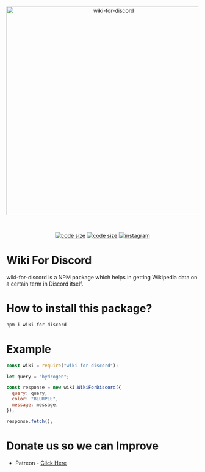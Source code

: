 <div align="center">
  <br />
  <p>
    <a href="https://www.npmjs.com/package/wiki-for-discord"><img src="https://i.imgur.com/kI8Ga6d.png" width="546" alt="wiki-for-discord" /></a>
  </p>
  <br />
  <p>
    <a href="https://github.com/ItzAshu397/Wiki-For-Discord"><img src="https://img.shields.io/github/languages/code-size/ItzAshu397/Wiki-For-Discord?style=flat" alt="code size" /></a>
    <a href="https://patreon.com/ashutoshswamy"><img src="https://img.shields.io/badge/Patreon-Donate%20Us-orange?style=flat" alt="code size" /></a>
    <a href="https://www.instagram.com/itzashu397/"><img alt="instagram" title="Instagram" src="https://img.shields.io/badge/-ItzAshu397's%20Instagram-E1306C?style=flat"/></a>
  </p>
</div>

# Wiki For Discord

wiki-for-discord is a NPM package which helps in getting Wikipedia data on a certain term in Discord itself.

# How to install this package?

```sh
npm i wiki-for-discord
```

# Example

```js
const wiki = require("wiki-for-discord");

let query = "hydrogen";

const response = new wiki.WikiForDiscord({
  query: query,
  color: "BLURPLE",
  message: message,
});

response.fetch();
```

# Donate us so we can Improve

- Patreon - [Click Here](https://patreon.com/ashutoshswamy)
